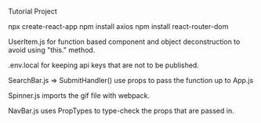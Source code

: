 Tutorial Project

npx create-react-app
npm install axios
npm install react-router-dom

UserItem.js for function based component and object deconstruction to avoid using "this." method.

.env.local for keeping api keys that are not to be published.

SearchBar.js => SubmitHandler() use props to pass the function up to App.js

Spinner.js imports the gif file with webpack.

NavBar.js uses PropTypes to type-check the props that are passed in.
